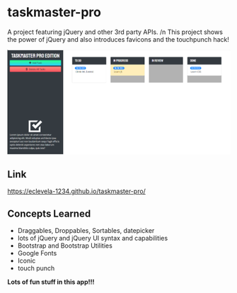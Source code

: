 # taskmaster-pro
A project featuring jQuery and other 3rd party APIs. /n
This project shows the power of jQuery and also introduces favicons and the touchpunch hack!

![screenshot](./assets/images/screenshot.png)

## Link
https://eclevela-1234.github.io/taskmaster-pro/

## Concepts Learned
* Draggables, Droppables, Sortables, datepicker
* lots of jQuery and jQuery UI syntax and capabilities
* Bootstrap and Bootstrap Utilities
* Google Fonts
* Iconic
* touch punch

**Lots of fun stuff in this app!!!**
